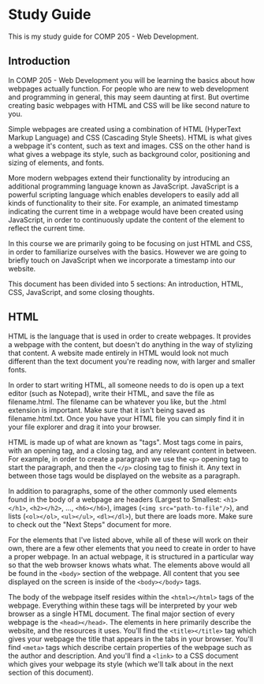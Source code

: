 # Study Guide

This is my study guide for COMP 205 - Web Development.

## Introduction
In COMP 205 - Web Development you will be learning the basics about how webpages actually function. For people who are new to web development and programming in general, this may seem daunting at first. But overtime creating basic webpages with HTML and CSS will be like second nature to you. 

Simple webpages are created using a combination of HTML (HyperText Markup Language) and CSS (Cascading Style Sheets). HTML is what gives a webpage it's content, such as text and images. CSS on the other hand is what gives a webpage its style, such as background color, positioning and sizing of elements, and fonts. 

More modern webpages extend their functionality by introducing an additional programming language known as JavaScript. JavaScript is a powerful scripting language which enables developers to easily add all kinds of functionality to their site. For example, an animated timestamp indicating the current time in a webpage would have been created using JavaScript, in order to continuously update the content of the element to reflect the current time. 

In this course we are primarily going to be focusing on just HTML and CSS, in order to familiarize ourselves with the basics. However we are going to briefly touch on JavaScript when we incorporate a timestamp into our website. 

This document has been divided into 5 sections: An introduction, HTML, CSS, JavaScript, and some closing thoughts. 

## HTML
HTML is the language that is used in order to create webpages. It provides a webpage with the content, but doesn't do anything in the way of stylizing that content. A website made entirely in HTML would look not much different than the text document you're reading now, with larger and smaller fonts. 

In order to start writing HTML, all someone needs to do is open up a text editor (such as Notepad), write their HTML, and save the file as filename.html. The filename can be whatever you like, but the .html extension is important. Make sure that it isn't being saved as filename.html.txt. Once you have your HTML file you can simply find it in your file explorer and drag it into your browser.

HTML is made up of what are known as "tags". Most tags come in pairs, with an opening tag, and a closing tag, and any relevant content in between. For example, in order to create a paragraph we use the `<p>` opening tag to start the paragraph, and then the `</p>` closing tag to finish it. Any text in between those tags would be displayed on the website as a paragraph. 

In addition to paragraphs, some of the other commonly used elements found in the body of a webpage are headers (Largest to Smallest: `<h1></h1>`, `<h2></h2>`, ..., `<h6></h6>`), images (`<img src="path-to-file"/>`), and lists (`<ol></ol>`, `<ul></ul>`, `<dl></dl>`), but there are loads more. Make sure to check out the "Next Steps" document for more. 

For the elements that I've listed above, while all of these will work on their own, there are a few other elements that you need to create in order to have a proper webpage. In an actual webpage, it is structured in a particular way so that the web browser knows whats what. The elements above would all be found in the `<body>` section of the webpage. All content that you see displayed on the screen is inside of the `<body></body>` tags.

The body of the webpage itself resides within the `<html></html>` tags of the webpage. Everything within these tags will be interpreted by your web browser as a single HTML document. The final major section of every webpage is the `<head></head>`. The elements in here primarily describe the website, and the resources it uses. You'll find the `<title></title>` tag which gives your webpage the title that appears in the tabs in your browser. You'll find `<meta>` tags which describe certain properties of the webpage such as the author and description. And you'll find a `<link>` to a CSS document which gives your webpage its style (which we'll talk about in the next section of this document).

